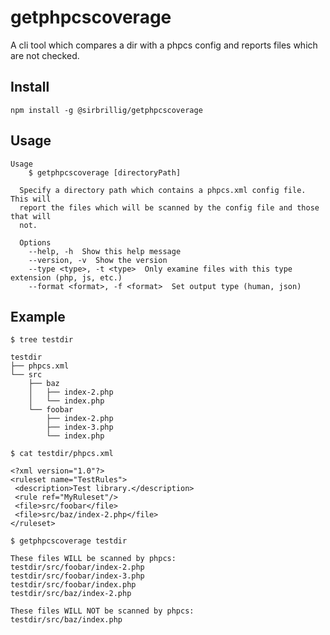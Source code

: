 # getphpcscoverage

A cli tool which compares a dir with a phpcs config and reports files which are not checked.

## Install

`npm install -g @sirbrillig/getphpcscoverage`

## Usage

```
Usage
    $ getphpcscoverage [directoryPath]

  Specify a directory path which contains a phpcs.xml config file. This will
  report the files which will be scanned by the config file and those that will
  not.

  Options
    --help, -h  Show this help message
    --version, -v  Show the version
    --type <type>, -t <type>  Only examine files with this type extension (php, js, etc.)
    --format <format>, -f <format>  Set output type (human, json)
```

## Example

```
$ tree testdir

testdir
├── phpcs.xml
└── src
    ├── baz
    │   ├── index-2.php
    │   └── index.php
    └── foobar
        ├── index-2.php
        ├── index-3.php
        └── index.php

$ cat testdir/phpcs.xml

<?xml version="1.0"?>
<ruleset name="TestRules">
 <description>Test library.</description>
 <rule ref="MyRuleset"/>
 <file>src/foobar</file>
 <file>src/baz/index-2.php</file>
</ruleset>

$ getphpcscoverage testdir

These files WILL be scanned by phpcs:
testdir/src/foobar/index-2.php
testdir/src/foobar/index-3.php
testdir/src/foobar/index.php
testdir/src/baz/index-2.php

These files WILL NOT be scanned by phpcs:
testdir/src/baz/index.php
```
